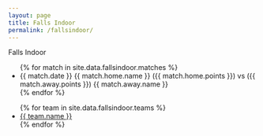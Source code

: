 ```yaml
---
layout: page
title: Falls Indoor
permalink: /fallsindoor/
---
```


Falls Indoor

<ul>
{% for match in site.data.fallsindoor.matches %}
  <li>
      {{ match.date }} {{ match.home.name }} ({{ match.home.points }}) vs ({{ match.away.points }}) {{ match.away.name }}
  </li>
{% endfor %}
</ul>

<ul>
{% for team in site.data.fallsindoor.teams %}
  <li>
  <a href="https://github.com/{{ team.location }}">
      {{ team.name }}
  </a>
  </li>
{% endfor %}
</ul>
